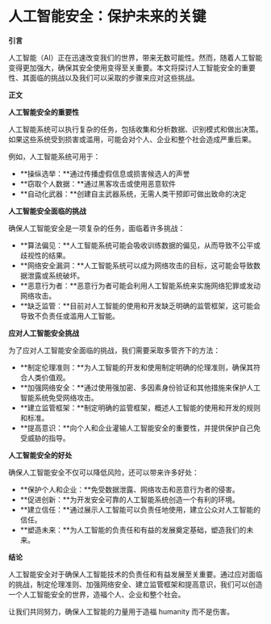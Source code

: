 # 人工智能安全：保护未来的关键

**引言**

人工智能（AI）正在迅速改变我们的世界，带来无数可能性。然而，随着人工智能变得更加强大，确保其安全使用变得至关重要。本文将探讨人工智能安全的重要性、其面临的挑战以及我们可以采取的步骤来应对这些挑战。

**正文**

**人工智能安全的重要性**

人工智能系统可以执行复杂的任务，包括收集和分析数据、识别模式和做出决策。如果这些系统受到损害或滥用，可能会对个人、企业和整个社会造成严重后果。

例如，人工智能系统可用于：

* **操纵选举：**通过传播虚假信息或损害候选人的声誉
* **窃取个人数据：**通过黑客攻击或使用恶意软件
* **自动化武器：**创建自主武器系统，无需人类干预即可做出致命的决定

**人工智能安全面临的挑战**

确保人工智能安全是一项复杂的任务，面临着许多挑战：

* **算法偏见：**人工智能系统可能会吸收训练数据的偏见，从而导致不公平或歧视性的结果。
* **网络安全漏洞：**人工智能系统可以成为网络攻击的目标，这可能会导致数据泄露或系统破坏。
* **恶意行为者：**恶意行为者可能会利用人工智能系统来实施网络犯罪或发动网络攻击。
* **缺乏监管：**目前对人工智能的使用和开发缺乏明确的监管框架，这可能会导致不负责任或滥用人工智能。

**应对人工智能安全挑战**

为了应对人工智能安全面临的挑战，我们需要采取多管齐下的方法：

* **制定伦理准则：**为人工智能的开发和使用制定明确的伦理准则，确保其符合人类价值观。
* **加强网络安全：**通过使用强加密、多因素身份验证和其他措施来保护人工智能系统免受网络攻击。
* **建立监管框架：**制定明确的监管框架，概述人工智能的使用和开发的规则和标准。
* **提高意识：**向个人和企业灌输人工智能安全的重要性，并提供保护自己免受威胁的指导。

**人工智能安全的好处**

确保人工智能安全不仅可以降低风险，还可以带来许多好处：

* **保护个人和企业：**免受数据泄露、网络攻击和恶意行为者的侵害。
* **促进创新：**为开发安全可靠的人工智能系统创造一个有利的环境。
* **建立信任：**通过展示人工智能可以负责任地使用，建立公众对人工智能的信任。
* **塑造未来：**为人工智能的负责任和有益的发展奠定基础，塑造我们的未来。

**结论**

人工智能安全对于确保人工智能技术的负责任和有益发展至关重要。通过应对面临的挑战，制定伦理准则、加强网络安全、建立监管框架和提高意识，我们可以创造一个人工智能安全的世界，造福个人、企业和整个社会。

让我们共同努力，确保人工智能的力量用于造福 humanity 而不是伤害。
